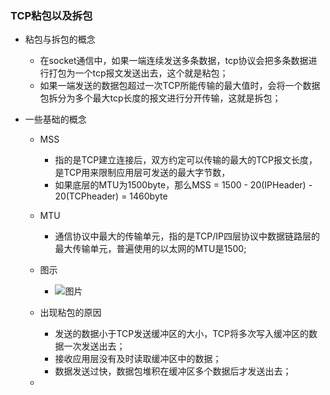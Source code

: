 ### TCP粘包以及拆包

  - 粘包与拆包的概念

    * 在socket通信中，如果一端连续发送多条数据，tcp协议会把多条数据进行打包为一个tcp报文发送出去，这个就是粘包；
    * 如果一端发送的数据包超过一次TCP所能传输的最大值时，会将一个数据包拆分为多个最大tcp长度的报文进行分开传输，这就是拆包；

  - 一些基础的概念
 
    * MSS
       - 指的是TCP建立连接后，双方约定可以传输的最大的TCP报文长度，是TCP用来限制应用层可发送的最大字节数，
       - 如果底层的MTU为1500byte，那么MSS = 1500 - 20(IPHeader) - 20(TCPheader) = 1460byte

    * MTU
       - 通信协议中最大的传输单元，指的是TCP/IP四层协议中数据链路层的最大传输单元，普遍使用的以太网的MTU是1500;
       
    * 图示
      - ![图片](https://github.com/havenBoy/havenboy-java-Interview/blob/master/image/5.jpg)

  
    * 出现粘包的原因
      - 发送的数据小于TCP发送缓冲区的大小，TCP将多次写入缓冲区的数据一次发送出去；
      - 接收应用层没有及时读取缓冲区中的数据；
      - 数据发送过快，数据包堆积在缓冲区多个数据后才发送出去；
    * 
